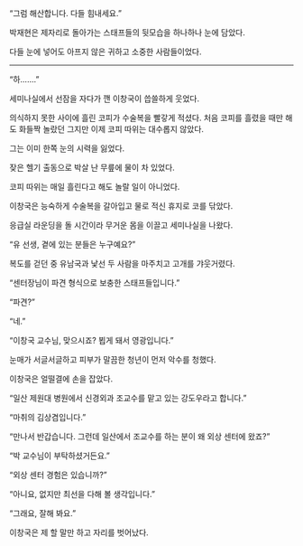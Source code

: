 “그럼 해산합니다. 다들 힘내세요.”

박재현은 제자리로 돌아가는 스태프들의 뒷모습을 하나하나 눈에 담았다.

다들 눈에 넣어도 아프지 않은 귀하고 소중한 사람들이었다.

* * *

“하…….”

세미나실에서 선잠을 자다가 깬 이창국이 씁쓸하게 웃었다.

의식하지 못한 사이에 흘린 코피가 수술복을 빨갛게 적셨다. 처음 코피를 흘렸을 때만 해도 화들짝 놀랐던 그지만 이제 코피 따위는 대수롭지 않았다.

그는 이미 한쪽 눈의 시력을 잃었다.

잦은 헬기 출동으로 박살 난 무릎에 물이 차 있었다.

코피 따위는 매일 흘린다고 해도 놀랄 일이 아니었다.

이창국은 능숙하게 수술복을 갈아입고 물로 적신 휴지로 코를 닦았다.

응급실 라운딩을 돌 시간이라 무거운 몸을 이끌고 세미나실을 나왔다.

“유 선생, 곁에 있는 분들은 누구예요?”

복도를 걷던 중 유남국과 낯선 두 사람을 마주치고 고개를 갸웃거렸다.

“센터장님이 파견 형식으로 보충한 스태프들입니다.”

“파견?”

“네.”

“이창국 교수님, 맞으시죠? 뵙게 돼서 영광입니다.”

눈매가 서글서글하고 피부가 말끔한 청년이 먼저 악수를 청했다.

이창국은 얼떨결에 손을 잡았다.

“일산 제원대 병원에서 신경외과 조교수를 맡고 있는 강도우라고 합니다.”

“마취의 김상겸입니다.”

“만나서 반갑습니다. 그런데 일산에서 조교수를 하는 분이 왜 외상 센터에 왔죠?”

“박 교수님이 부탁하셨거든요.”

“외상 센터 경험은 있습니까?”

“아니요, 없지만 최선을 다해 볼 생각입니다.”

“그래요, 잘해 봐요.”

이창국은 제 할 말만 하고 자리를 벗어났다.